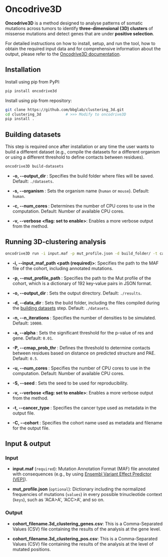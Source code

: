 # Oncodrive3D 

__Oncodrive3D__ is a method designed to analyse patterns of somatic mutations 
across tumors to identify __three-dimensional (3D) clusters__ of missense mutations 
and detect genes that are under __positive selection__.

For detailed instructions on how to install, setup, and run the tool, how to obtain the required input data and for comprehensive information about the output, please refer to the [Oncodrive3D documentation](https://readthedocs.org).

## Installation

Install using pip from PyPI:

```bash
pip install oncodrive3d
```

Install using pip from repository:

```bash
git clone https://github.com/bbglab/clustering_3d.git
cd clustering_3d           # >>> Modify to oncodrive3D
pip install .
```

## Building datasets

This step is required once after installation or any time the user wants to 
build a different dataset (e.g., compile the datasets for a different organism 
or using a different threshold to define contacts between residues). 

```bash
oncodrive3D build-datasets
```

- **-o, --output_dir <path>**: Specifies the build folder where files will be saved. Default: `./datasets`.

- **-s, --organism <str>**: Sets the organism name (`human` or `mouse`). Default: `human`.

- **-c, --num_cores <int>**: Determines the number of CPU cores to use in the computation. Default: Number of available CPU cores.

- **-v, --verbose <flag: set to enable>**: Enables a more verbose output from the method.

## Running 3D-clustering analysis

```bash
oncodrive3D run -i input.maf -p mut_profile.json -d build_folder/ -t cancer_type -C cohort_name
```

- **-i, --input_maf_path <path (required)>**: Specifies the path to the MAF file of the cohort, including annotated mutations.

- **-p, --mut_profile_path <path>**: Specifies the path to the Mut profile of the cohort, which is a dictionary of 192 key-value pairs in JSON format.

- **-o, --output_dir <path>**: Sets the output directory. Default: `./results`.

- **-d, --data_dir <path>**: Sets the build folder, including the files compiled during the [building datasets](#building-datasets) step. Default: `./datasets`.

- **-n, --n_iterations <int>**: Specifies the number of densities to be simulated. Default: `10000`.

- **-a, --alpha <float>**: Sets the significant threshold for the p-value of res and gene. Default: `0.01`.

- **-P, --cmap_prob_thr <float>**: Defines the threshold to determine contacts between residues based on distance on predicted structure and PAE. Default: `0.5`.

- **-u, --num_cores <int>**: Specifies the number of CPU cores to use in the computation. Default: Number of available CPU cores.

- **-S, --seed <int>**: Sets the seed to be used for reproducibility.

- **-v, --verbose <flag: set to enable>**: Enables a more verbose output from the method.

- **-t, --cancer_type <str>**: Specifies the cancer type used as metadata in the output file.

- **-C, --cohort <str>**: Specifies the cohort name used as metadata and filename for the output file.

## Input & output

### Input

- **input.maf** (`required`): Mutation Annotation Format (MAF) file annotated with consequences (e.g., by using [Ensembl Variant Effect Predictor (VEP)](https://www.ensembl.org/info/docs/tools/vep/index.html)).

- **mut_profile.json** (`optional`): Dictionary including the normalized frequencies of mutations (`values`) in every possible trinucleotide context (`keys`), such as 'ACA>A', 'ACC>A', and so on.

### Output

- **cohort_filename.3d_clustering_genes.csv**: This is a Comma-Separated Values (CSV) file containing the results of the analysis at the gene level.
  
- **cohort_filename.3d_clustering_pos.csv**: This is a Comma-Separated Values (CSV) file containing the results of the analysis at the level of mutated positions.